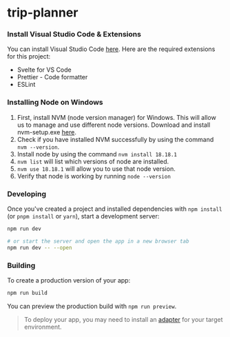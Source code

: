 # trip-planner

### Install Visual Studio Code & Extensions
You can install Visual Studio Code [here](https://code.visualstudio.com/download).
Here are the required extensions for this project:
* Svelte for VS Code
* Prettier - Code formatter
* ESLint

### Installing Node on Windows
1. First, install NVM (node version manager) for Windows. This will allow us to manage and use different node versions. Download and install nvm-setup.exe [here](https://github.com/coreybutler/nvm-windows/releases/tag/1.1.11).
2. Check if you have installed NVM successfully by using the command `nvm --version`.
3. Install node by using the command `nvm install 18.18.1`
4. `nvm list` will list which versions of node are installed.
5. `nvm use 18.18.1` will allow you to use that node version.
6. Verify that node is working by running `node --version`

### Developing

Once you've created a project and installed dependencies with `npm install` (or `pnpm install` or `yarn`), start a development server:

```bash
npm run dev

# or start the server and open the app in a new browser tab
npm run dev -- --open
```

### Building

To create a production version of your app:

```bash
npm run build
```

You can preview the production build with `npm run preview`.

> To deploy your app, you may need to install an [adapter](https://kit.svelte.dev/docs/adapters) for your target environment.
